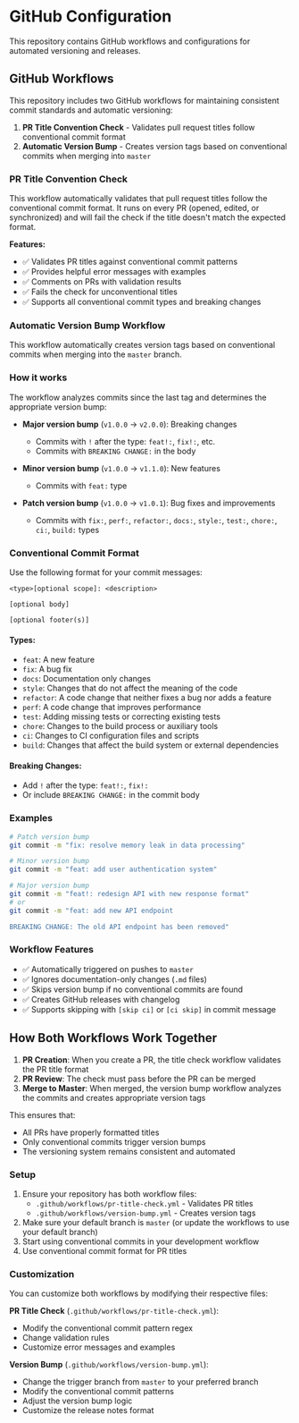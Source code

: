# GitHub Configuration

This repository contains GitHub workflows and configurations for automated versioning and releases.

## GitHub Workflows

This repository includes two GitHub workflows for maintaining consistent commit standards and automatic versioning:

1. **PR Title Convention Check** - Validates pull request titles follow conventional commit format
2. **Automatic Version Bump** - Creates version tags based on conventional commits when merging into `master`

### PR Title Convention Check

This workflow automatically validates that pull request titles follow the conventional commit format. It runs on every PR (opened, edited, or synchronized) and will fail the check if the title doesn't match the expected format.

**Features:**
- ✅ Validates PR titles against conventional commit patterns
- ✅ Provides helpful error messages with examples
- ✅ Comments on PRs with validation results
- ✅ Fails the check for unconventional titles
- ✅ Supports all conventional commit types and breaking changes

### Automatic Version Bump Workflow

This workflow automatically creates version tags based on conventional commits when merging into the `master` branch.

### How it works

The workflow analyzes commits since the last tag and determines the appropriate version bump:

- **Major version bump** (`v1.0.0` → `v2.0.0`): Breaking changes
  - Commits with `!` after the type: `feat!:`, `fix!:`, etc.
  - Commits with `BREAKING CHANGE:` in the body

- **Minor version bump** (`v1.0.0` → `v1.1.0`): New features
  - Commits with `feat:` type

- **Patch version bump** (`v1.0.0` → `v1.0.1`): Bug fixes and improvements
  - Commits with `fix:`, `perf:`, `refactor:`, `docs:`, `style:`, `test:`, `chore:`, `ci:`, `build:` types

### Conventional Commit Format

Use the following format for your commit messages:

```
<type>[optional scope]: <description>

[optional body]

[optional footer(s)]
```

#### Types:
- `feat`: A new feature
- `fix`: A bug fix
- `docs`: Documentation only changes
- `style`: Changes that do not affect the meaning of the code
- `refactor`: A code change that neither fixes a bug nor adds a feature
- `perf`: A code change that improves performance
- `test`: Adding missing tests or correcting existing tests
- `chore`: Changes to the build process or auxiliary tools
- `ci`: Changes to CI configuration files and scripts
- `build`: Changes that affect the build system or external dependencies

#### Breaking Changes:
- Add `!` after the type: `feat!:`, `fix!:`
- Or include `BREAKING CHANGE:` in the commit body

### Examples

```bash
# Patch version bump
git commit -m "fix: resolve memory leak in data processing"

# Minor version bump  
git commit -m "feat: add user authentication system"

# Major version bump
git commit -m "feat!: redesign API with new response format"
# or
git commit -m "feat: add new API endpoint

BREAKING CHANGE: The old API endpoint has been removed"
```

### Workflow Features

- ✅ Automatically triggered on pushes to `master`
- ✅ Ignores documentation-only changes (`.md` files)
- ✅ Skips version bump if no conventional commits are found
- ✅ Creates GitHub releases with changelog
- ✅ Supports skipping with `[skip ci]` or `[ci skip]` in commit message

## How Both Workflows Work Together

1. **PR Creation**: When you create a PR, the title check workflow validates the PR title format
2. **PR Review**: The check must pass before the PR can be merged
3. **Merge to Master**: When merged, the version bump workflow analyzes the commits and creates appropriate version tags

This ensures that:
- All PRs have properly formatted titles
- Only conventional commits trigger version bumps
- The versioning system remains consistent and automated

### Setup

1. Ensure your repository has both workflow files:
   - `.github/workflows/pr-title-check.yml` - Validates PR titles
   - `.github/workflows/version-bump.yml` - Creates version tags
2. Make sure your default branch is `master` (or update the workflows to use your default branch)
3. Start using conventional commits in your development workflow
4. Use conventional commit format for PR titles

### Customization

You can customize both workflows by modifying their respective files:

**PR Title Check** (`.github/workflows/pr-title-check.yml`):
- Modify the conventional commit pattern regex
- Change validation rules
- Customize error messages and examples

**Version Bump** (`.github/workflows/version-bump.yml`):
- Change the trigger branch from `master` to your preferred branch
- Modify the conventional commit patterns
- Adjust the version bump logic
- Customize the release notes format